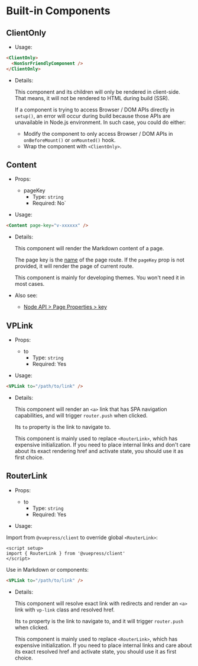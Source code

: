 # Built-in Components

<NpmBadge package="@vuepress/client" />

## ClientOnly

- Usage:

```md
<ClientOnly>
  <NonSsrFriendlyComponent />
</ClientOnly>
```

- Details:

  This component and its children will only be rendered in client-side. That means, it will not be rendered to HTML during build (SSR).

  If a component is trying to access Browser / DOM APIs directly in `setup()`, an error will occur during build because those APIs are unavailable in Node.js environment. In such case, you could do either:

  - Modify the component to only access Browser / DOM APIs in `onBeforeMount()` or `onMounted()` hook.
  - Wrap the component with `<ClientOnly>`.

## Content

- Props:
  - pageKey
    - Type: `string`
    - Required: No`

- Usage:

```md
<Content page-key="v-xxxxxx" />
```

- Details:

  This component will render the Markdown content of a page.

  The page key is the [name](https://router.vuejs.org/api/#name-2) of the page route. If the `pageKey` prop is not provided, it will render the page of current route.

  This component is mainly for developing themes. You won't need it in most cases.

- Also see:
  - [Node API > Page Properties > key](./node-api.md#key)

## VPLink

- Props:
  - to
    - Type: `string`
    - Required: Yes

- Usage:

```md
<VPLink to="/path/to/link" />
```

- Details:

   This component will render an `<a>` link that has SPA navigation capabilities, and will trigger `router.push` when clicked.

   Its `to` property is the link to navigate to.

   This component is mainly used to replace `<RouterLink>`, which has expensive initialization. If you need to place internal links and don't care about its exact rendering href and activate state, you should use it as first choice.

## RouterLink

- Props:
  - to
    - Type: `string`
    - Required: Yes

- Usage:

Import from `@vuepress/client` to override global `<RouterLink>`:

```vue
<script setup>
import { RouterLink } from '@vuepress/client'
</script>
```

Use in Markdown or components:

```md
<VPLink to="/path/to/link" />
```

- Details:

   This component will resolve exact link with redirects and render an `<a>` link with `vp-link` class and resolved href.

   Its `to` property is the link to navigate to, and it will trigger `router.push` when clicked.

   This component is mainly used to replace `<RouterLink>`, which has expensive initialization. If you need to place internal links and care about its exact resolved href and activate state, you should use it as first choice.
